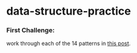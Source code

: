 # data-structure-practice
### First Challenge:
work through each of the 14 patterns in [this post](https://hackernoon.com/14-patterns-to-ace-any-coding-interview-question-c5bb3357f6ed).
